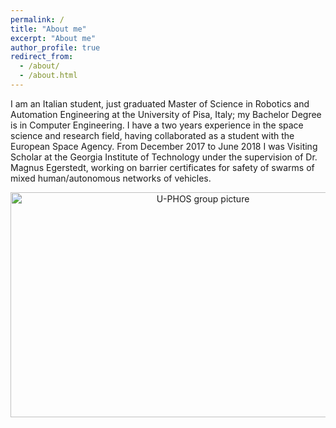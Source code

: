 ```yaml
---
permalink: /
title: "About me"
excerpt: "About me"
author_profile: true
redirect_from: 
  - /about/
  - /about.html
---
```


I am an Italian student, just graduated Master of Science in Robotics and Automation Engineering at the University of Pisa, Italy; my Bachelor Degree is in Computer Engineering. I have a two years experience in the space science and research field, having collaborated as a student with the European Space Agency. From December 2017 to June 2018 I was Visiting Scholar at the Georgia Institute of Technology under the supervision of Dr. Magnus Egerstedt, working on barrier certificates for safety of swarms of mixed human/autonomous networks of vehicles.

<center><img src="/assets/images/uphos" alt="U-PHOS group picture" style="width:600px;height:360px;"></center>